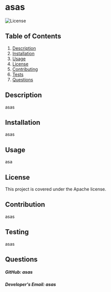
# asas

![License](https://img.shields.io/badge/License-Apache-blue)

## Table of Contents
1. [Description](#description)
2. [Installation](#installation)
3. [Usage](#usage)
4. [License](#license)
5. [Contributing](#contributing)
6. [Tests](#tests)
7. [Questions](#questions)

## Description
asas

## Installation
asas

## Usage
asa

## License
This project is covered under the Apache license.

## Contribution
asas

## Testing
asas

## Questions
##### GitHub: asas 
##### Developer's Email: asas